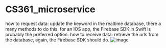 ﻿# CS361_microservice
 how to request data: 
    update the keyword in the realtime database, there a many methods to do this, for an IOS app, the Firebase SDK in Swift is probably the preferred option.
 how to receive data:
    retrieve the urls from the database, again, the Firebase SDK should do.
![image](https://user-images.githubusercontent.com/86316121/199166747-34e2f796-20e8-4791-9cfb-74c001501f7e.png)
